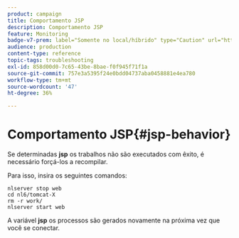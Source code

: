 ```yaml
---
product: campaign
title: Comportamento JSP
description: Comportamento JSP
feature: Monitoring
badge-v7-prem: label="Somente no local/híbrido" type="Caution" url="https://experienceleague.adobe.com/docs/campaign-classic/using/installing-campaign-classic/architecture-and-hosting-models/hosting-models-lp/hosting-models.html?lang=pt-BR" tooltip="Aplica-se somente a implantações locais e híbridas"
audience: production
content-type: reference
topic-tags: troubleshooting
exl-id: 858d00d0-7c65-43be-8bae-f0f945f71f1a
source-git-commit: 757e3a5395f24e0bdd04737aba0458881e4ea780
workflow-type: tm+mt
source-wordcount: '47'
ht-degree: 36%

---
```


# Comportamento JSP{#jsp-behavior}



Se determinadas **jsp** os trabalhos não são executados com êxito, é necessário forçá-los a recompilar.

Para isso, insira os seguintes comandos:

```
nlserver stop web
cd nl6/tomcat-X
rm -r work/
nlserver start web
```

A variável **jsp** os processos são gerados novamente na próxima vez que você se conectar.
